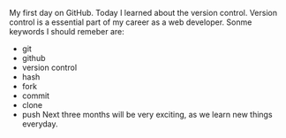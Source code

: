 My first day on GitHub.
Today I learned about the version control.
Version control is a essential part of my career as a web developer.
Sonme keywords I should remeber are: 
  - git
  - github
  - version control
  - hash
  - fork
  - commit
  - clone
  - push
Next three months will be very exciting, as we learn new things everyday.
